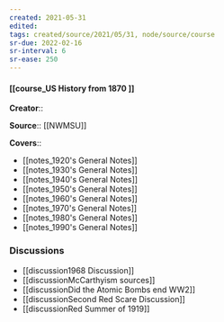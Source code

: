 ```yaml
---
created: 2021-05-31
edited: 
tags: created/source/2021/05/31, node/source/course
sr-due: 2022-02-16
sr-interval: 6
sr-ease: 250
---
```


#### [[course_US History from 1870 ]]
**Creator**:: 
 
**Source**:: [[NWMSU]]

**Covers**:: 

- [[notes_1920's General Notes]]
- [[notes_1930's General Notes]]
- [[notes_1940's General Notes]]
- [[notes_1950's General Notes]]
- [[notes_1960's General Notes]]
- [[notes_1970's General Notes]]
- [[notes_1980's General Notes]]
- [[notes_1990's General Notes]]

### Discussions

- [[discussion1968 Discussion]]
- [[discussionMcCarthyism sources]]
- [[discussionDid the Atomic Bombs end WW2]]
- [[discussionSecond Red Scare Discussion]]
- [[discussionRed Summer of 1919]]